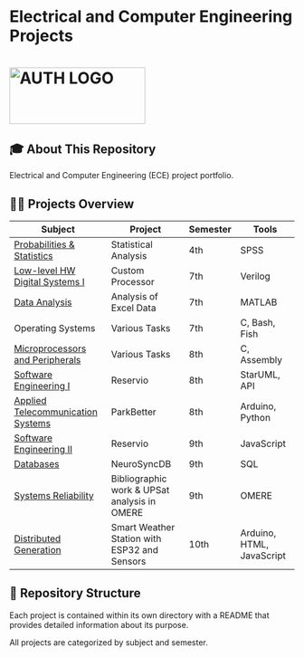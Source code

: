 # Electrical and Computer Engineering Projects 
# <img height="100" width="240" alt="AUTH LOGO" src="https://www.sadas-pea.gr/wp-content/uploads/2015/03/ceb1cf80ceb8_2-1200x0-c-default.jpg" />


## 🎓 About This Repository

Electrical and Computer Engineering (ECE) project portfolio.

## 👩‍💻 Projects Overview
| Subject | Project	| Semester | Tools |
|---|----|----|---|
| [Probabilities & Statistics](https://github.com/MarySymFairy/ECE_AUTH_projects/tree/main/Probabilities%20and%20Statistics) | Statistical Analysis	| 4th | SPSS |
| [Low-level HW Digital Systems I](https://github.com/MarySymFairy/ECE_AUTH_projects/tree/main/Low-level%20HW%20Digital%20Systems%20I) | Custom Processor	| 7th | Verilog |
| [Data Analysis](https://github.com/MarySymFairy/ECE_AUTH_projects/tree/main/Data%20Analysis) | Analysis of Excel Data	| 7th | MATLAB |
| Operating Systems	| Various Tasks |	7th |	C, Bash, Fish |
| [Microprocessors and Peripherals](https://github.com/MarySymFairy/ECE_AUTH_projects/tree/main/Microprocessors%20and%20Peripherals) |	Various Tasks |	8th |	C, Assembly |
| [Software Engineering I](https://github.com/MarySymFairy/ECE_AUTH_projects/tree/main/Software%20Engineering%20I) | Reservio	| 8th | StarUML, API |
| [Applied Telecommunication Systems](https://github.com/MarySymFairy/ECE_AUTH_projects/tree/main/Applied%20Telecommunication%20Systems) | ParkBetter | 8th | Arduino, Python |
| [Software Engineering II](https://github.com/MarySymFairy/ECE_AUTH_projects/tree/main/Software%20Engineering%20II) | Reservio	| 9th | JavaScript |
| [Databases](https://github.com/MarySymFairy/ECE_AUTH_projects/tree/main/Databases) | NeuroSyncDB	| 9th | SQL |
| [Systems Reliability](https://github.com/MarySymFairy/ECE_AUTH_projects/tree/main/Systems%20Reliability) | Bibliographic work & UPSat analysis in OMERE	| 9th | OMERE |
| [Distributed Generation](https://github.com/MarySymFairy/ECE_AUTH_projects/tree/main/Distributed%20Generation) | Smart Weather Station with ESP32 and Sensors | 10th | Arduino, HTML, JavaScript |


## 📁 Repository Structure 
Each project is contained within its own directory with a README that provides detailed information about its purpose.

All projects are categorized by subject and semester.
